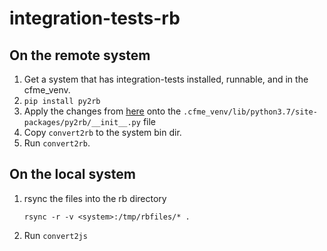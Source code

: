 # integration-tests-rb

## On the remote system

1. Get a system that has integration-tests installed, runnable, and in the
   cfme_venv.
2. `pip install py2rb`
3. Apply the changes from [here](https://github.com/Fryguy/py2rb/commit/7dde4eb217c639c45aca52e1bc51fbeba3347442)
   onto the `.cfme_venv/lib/python3.7/site-packages/py2rb/__init__.py` file
4. Copy `convert2rb` to the system bin dir.
5. Run `convert2rb`.

## On the local system

1. rsync the files into the rb directory

   ```
   rsync -r -v <system>:/tmp/rbfiles/* .
   ```
2. Run `convert2js`
